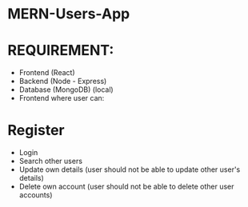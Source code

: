 # MERN-Users-App

# REQUIREMENT:
* Frontend (React)
* Backend (Node - Express)
* Database (MongoDB) (local)
* Frontend where user can:

# Register
* Login
* Search other users
* Update own details (user should not be able to update other user's details)
* Delete own account (user should not be able to delete other user accounts)
